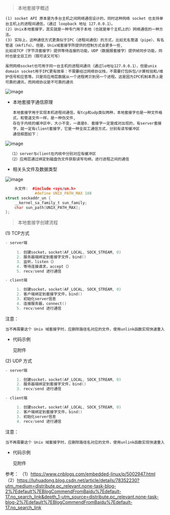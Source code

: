 
> 本地套接字概述

    (1) socket API 原本是为多台主机之间网络通信设计的，同时这种网络 socket 也支持单台主机上的进程间通信，（通过 loopback 地址 127.0.0.1）。
    (2) Unix本地套接字，其实就是一种专门用于本地（也就是单个主机上的）网络通信的一种方法。
    (3) 实际上，这种通信方式更类似于IPC（进程间通信）的方式，比如无名管道（pipe）、有名管道（mkfifo）。但是，Unix域套接字所提供的控制方式会更多一些,
    比如说TCP（字节流套接字）提供等待连接的功能，UDP（数据报套接字）提供帧同步功能，同时也是全双工的（既可读又可写）
    
    虽然网络socket也可用于同一台主机的进程间通讯（通过lo地址127.0.0.1），但是unix domain socket用于IPC更有效率：不需要经过网络协议栈，不需要打包拆包/计算校验和/维护信号和应答等。只是将应用层数据从一个进程拷贝到另一个进程。这是因为IPC机制本质上是可靠的通讯，而网络协议是不可靠的通讯
    
![image](https://user-images.githubusercontent.com/42632290/136314593-343c8fd5-a3ba-4123-bdea-98a2930b07d4.png)

- 本地套接字通信原理

      本地套接字用于实现本机进程间通信，有tcp和udp类似两种，本地套接字也是一种文件格式，和管道文件一样，是一种伪文件,
      存在于内核的缓冲区中，大小不变，一直是0. 套接字一定是成对出现的，有server套接字，就一定有client套接字，它是一种全双工通信方式，分别有读写缓冲区
      通信框图如下：

![image](https://user-images.githubusercontent.com/42632290/136176710-d978a431-a800-4f78-a180-601f7fe4c03c.png)

      （1）server与client在内核中分别对应有缓冲区
      （2）应用层通过绑定到磁盘伪文件获取读写句柄，进行进程之间的通信


- 相关头文件及数据类型

![image](https://user-images.githubusercontent.com/42632290/136178112-b7e9cd47-1fb8-421c-8459-3b327261496f.png)

```cpp
    头文件:  #include <sys/un.h>
             #define UNIX_PATH_MAX 108
struct sockaddr_un {
	__kernel_sa_family_t sun_family; 
	char sun_path[UNIX_PATH_MAX];
};
```

> 本地套接字创建流程

(1) TCP方式

```cpp
- server端
     
     1. 创建socket，socket(AF_LOCAL, SOCK_STREAM, 0)
     2. 服务器端绑定到套接字文件，bind()
     3. 监听，listen（）
     4. 等待连接请求，accept（）
     5. recv/send 进行通信

- client端

     1. 创建socket，socket(AF_LOCAL, SOCK_STREAM, 0)
     2. 客户端绑定到套接字文件，bind()
     3. 初始化server信息
     4. 连接服务器，connect()
     5. recv/send 进行通信
```

注意：

    当不再需要这个 Unix 域套接字时，应删除路径名对应的文件，使用unlink函数实现快速重入

- 代码示例

    见附件
    
(2) UDP 方式

```cpp
- server端

     1. 创建socket，socket(AF_LOCAL, SOCK_STREAM, 0)
     2. 服务器端绑定到套接字文件，bind()
     3. recv/send 进行通信

- client端

     1. 创建socket，socket(AF_LOCAL, SOCK_STREAM, 0)
     2. 客户端绑定到套接字文件，bind()
     3. 初始化server信息
     4. recv/send 进行通信

```

注意：

    当不再需要这个 Unix 域套接字时，应删除路径名对应的文件，使用unlink函数实现快速重入

- 代码示例

    见附件


参考：
（1）https://www.cnblogs.com/embedded-linux/p/5002947.html
（2）https://luhuadong.blog.csdn.net/article/details/78352230?utm_medium=distribute.pc_relevant.none-task-blog-2%7Edefault%7EBlogCommendFromBaidu%7Edefault-17.no_search_link&depth_1-utm_source=distribute.pc_relevant.none-task-blog-2%7Edefault%7EBlogCommendFromBaidu%7Edefault-17.no_search_link

